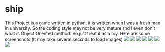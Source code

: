 # ship
This Project is a game written in python, it is written when I was a fresh man in university. So the coding style may not be very mature and I even don’t what is Object Oriented method. 
So just treat it as a toy.
Here are some screenshots:(It may take several seconds to load images)
![][image-1]
![][image-2]
![][image-3]
![][image-4]
![][image-5]
![][image-6]
![][image-7]

[image-1]:	http://7xjdxk.com1.z0.glb.clouddn.com/1.jpg
[image-2]:	http://7xjdxk.com1.z0.glb.clouddn.com/2.jpg
[image-3]:	http://7xjdxk.com1.z0.glb.clouddn.com/3.jpg
[image-4]:	http://7xjdxk.com1.z0.glb.clouddn.com/4.jpg
[image-5]:	http://7xjdxk.com1.z0.glb.clouddn.com/5.jpg
[image-6]:	http://7xjdxk.com1.z0.glb.clouddn.com/6.jpg
[image-7]:	http://7xjdxk.com1.z0.glb.clouddn.com/7.jpg